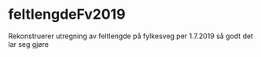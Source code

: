 # feltlengdeFv2019
Rekonstruerer utregning av feltlengde på fylkesveg per 1.7.2019 så godt det lar seg gjøre
